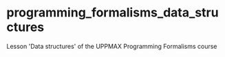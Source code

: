 # programming_formalisms_data_structures
Lesson 'Data structures' of the UPPMAX Programming Formalisms course 
